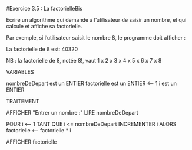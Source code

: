 #Exercice 3.5 : La factorielleBis

Écrire un algorithme qui demande à l’utilisateur de saisir un nombre, et qui calcule et affiche sa factorielle.

Par exemple, si l’utilisateur saisit le nombre 8, le programme doit afficher :

La factorielle de 8 est: 40320

NB : la factorielle de 8, notée 8!, vaut 1 x 2 x 3 x 4 x 5 x 6 x 7 x 8

VARIABLES

nombreDeDepart est un ENTIER
factorielle est un ENTIER <-- 1
i est un ENTIER

TRAITEMENT

AFFICHER "Entrer un nombre :"
LIRE nombreDeDepart

POUR i <-- 1 TANT QUE i <= nombreDeDepart INCREMENTER i
ALORS
factorielle <-- factorielle * i

AFFICHER factorielle
